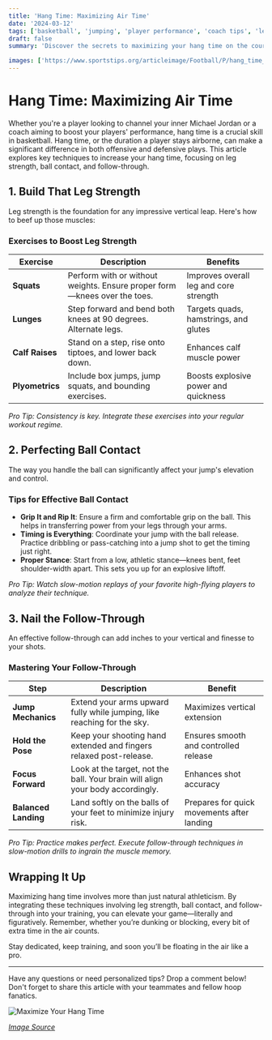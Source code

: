 ```yaml
---
title: 'Hang Time: Maximizing Air Time'
date: '2024-03-12'
tags: ['basketball', 'jumping', 'player performance', 'coach tips', 'leg strength', 'ball contact', 'follow-through']
draft: false
summary: 'Discover the secrets to maximizing your hang time on the court. This article dives into techniques involving leg strength, ball contact, and follow-through to elevate your game.'

images: ['https://www.sportstips.org/articleimage/Football/P/hang_time_maximizing_air_time.webp', 'https://example.com/hang-time.jpg']
---
```


# Hang Time: Maximizing Air Time

Whether you're a player looking to channel your inner Michael Jordan or a coach aiming to boost your players' performance, hang time is a crucial skill in basketball. Hang time, or the duration a player stays airborne, can make a significant difference in both offensive and defensive plays. This article explores key techniques to increase your hang time, focusing on leg strength, ball contact, and follow-through.

## 1. Build That Leg Strength

Leg strength is the foundation for any impressive vertical leap. Here's how to beef up those muscles:

### Exercises to Boost Leg Strength

| Exercise       | Description                                                                 | Benefits                                |
|----------------|-----------------------------------------------------------------------------|-----------------------------------------|
| **Squats**     | Perform with or without weights. Ensure proper form—knees over the toes.    | Improves overall leg and core strength  |
| **Lunges**     | Step forward and bend both knees at 90 degrees. Alternate legs.             | Targets quads, hamstrings, and glutes   |
| **Calf Raises**| Stand on a step, rise onto tiptoes, and lower back down.                    | Enhances calf muscle power              |
| **Plyometrics**| Include box jumps, jump squats, and bounding exercises.                     | Boosts explosive power and quickness    |

*Pro Tip: Consistency is key. Integrate these exercises into your regular workout regime.*

## 2. Perfecting Ball Contact

The way you handle the ball can significantly affect your jump's elevation and control.

### Tips for Effective Ball Contact

- **Grip It and Rip It**: Ensure a firm and comfortable grip on the ball. This helps in transferring power from your legs through your arms.
- **Timing is Everything**: Coordinate your jump with the ball release. Practice dribbling or pass-catching into a jump shot to get the timing just right.
- **Proper Stance**: Start from a low, athletic stance—knees bent, feet shoulder-width apart. This sets you up for an explosive liftoff.

*Pro Tip: Watch slow-motion replays of your favorite high-flying players to analyze their technique.*

## 3. Nail the Follow-Through

An effective follow-through can add inches to your vertical and finesse to your shots.

### Mastering Your Follow-Through

| Step                            | Description                                                         | Benefit                               |
|---------------------------------|---------------------------------------------------------------------|---------------------------------------|
| **Jump Mechanics**              | Extend your arms upward fully while jumping, like reaching for the sky.| Maximizes vertical extension         |
| **Hold the Pose**               | Keep your shooting hand extended and fingers relaxed post-release.  | Ensures smooth and controlled release|
| **Focus Forward**               | Look at the target, not the ball. Your brain will align your body accordingly. | Enhances shot accuracy                |
| **Balanced Landing**            | Land softly on the balls of your feet to minimize injury risk.      | Prepares for quick movements after landing |

*Pro Tip: Practice makes perfect. Execute follow-through techniques in slow-motion drills to ingrain the muscle memory.*

## Wrapping It Up

Maximizing hang time involves more than just natural athleticism. By integrating these techniques involving leg strength, ball contact, and follow-through into your training, you can elevate your game—literally and figuratively. Remember, whether you’re dunking or blocking, every bit of extra time in the air counts.

Stay dedicated, keep training, and soon you’ll be floating in the air like a pro.

---

Have any questions or need personalized tips? Drop a comment below! Don't forget to share this article with your teammates and fellow hoop fanatics.

![Maximize Your Hang Time](https://example.com/hang-time.jpg)

*[Image Source](https://example.com/hang-time.jpg)*